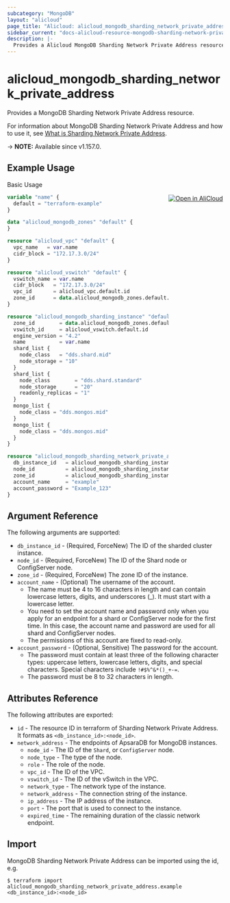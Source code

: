 ```yaml
---
subcategory: "MongoDB"
layout: "alicloud"
page_title: "Alicloud: alicloud_mongodb_sharding_network_private_address"
sidebar_current: "docs-alicloud-resource-mongodb-sharding-network-private-address"
description: |-
  Provides a Alicloud MongoDB Sharding Network Private Address resource.
---
```


# alicloud_mongodb_sharding_network_private_address

Provides a MongoDB Sharding Network Private Address resource.

For information about MongoDB Sharding Network Private Address and how to use it, see [What is Sharding Network Private Address](https://www.alibabacloud.com/help/en/doc-detail/141403.html).

-> **NOTE:** Available since v1.157.0.

## Example Usage
<div class="oics-button" style="float: right;margin: 0 0 -40px 0;">
  <a href="https://api.aliyun.com/api-tools/terraform?resource=alicloud_mongodb_sharding_network_private_address&exampleId=fefc11d2-8aa2-b0ef-9865-e393b93452836da95b7d&activeTab=example&spm=docs.r.mongodb_sharding_network_private_address.0.fefc11d28a" target="_blank">
    <img alt="Open in AliCloud" src="https://img.alicdn.com/imgextra/i1/O1CN01hjjqXv1uYUlY56FyX_!!6000000006049-55-tps-254-36.svg" style="max-height: 44px; margin: 32px auto; max-width: 100%;">
  </a>
</div>

Basic Usage

```terraform
variable "name" {
  default = "terraform-example"
}

data "alicloud_mongodb_zones" "default" {
}

resource "alicloud_vpc" "default" {
  vpc_name   = var.name
  cidr_block = "172.17.3.0/24"
}

resource "alicloud_vswitch" "default" {
  vswitch_name = var.name
  cidr_block   = "172.17.3.0/24"
  vpc_id       = alicloud_vpc.default.id
  zone_id      = data.alicloud_mongodb_zones.default.zones.0.id
}

resource "alicloud_mongodb_sharding_instance" "default" {
  zone_id        = data.alicloud_mongodb_zones.default.zones.0.id
  vswitch_id     = alicloud_vswitch.default.id
  engine_version = "4.2"
  name           = var.name
  shard_list {
    node_class   = "dds.shard.mid"
    node_storage = "10"
  }
  shard_list {
    node_class        = "dds.shard.standard"
    node_storage      = "20"
    readonly_replicas = "1"
  }
  mongo_list {
    node_class = "dds.mongos.mid"
  }
  mongo_list {
    node_class = "dds.mongos.mid"
  }
}

resource "alicloud_mongodb_sharding_network_private_address" "default" {
  db_instance_id   = alicloud_mongodb_sharding_instance.default.id
  node_id          = alicloud_mongodb_sharding_instance.default.shard_list.0.node_id
  zone_id          = alicloud_mongodb_sharding_instance.default.zone_id
  account_name     = "example"
  account_password = "Example_123"
}
```

## Argument Reference

The following arguments are supported:

* `db_instance_id` - (Required, ForceNew) The ID of the sharded cluster instance.
* `node_id` - (Required, ForceNew) The ID of the Shard node or ConfigServer node.
* `zone_id` - (Required, ForceNew) The zone ID of the instance.
* `account_name` - (Optional) The username of the account.
  - The name must be 4 to 16 characters in length and can contain lowercase letters, digits, and underscores (_). It must start with a lowercase letter.
  - You need to set the account name and password only when you apply for an endpoint for a shard or ConfigServer node for the first time. In this case, the account name and password are used for all shard and ConfigServer nodes.
  - The permissions of this account are fixed to read-only.
* `account_password` - (Optional, Sensitive) The password for the account.
  - The password must contain at least three of the following character types: uppercase letters, lowercase letters, digits, and special characters. Special characters include `!#$%^&*()_+-=`.
  - The password must be 8 to 32 characters in length.

## Attributes Reference

The following attributes are exported:

* `id` - The resource ID in terraform of Sharding Network Private Address. It formats as `<db_instance_id>:<node_id>`.
* `network_address` - The endpoints of ApsaraDB for MongoDB instances.
  * `node_id` - The ID of the `Shard`, or `ConfigServer` node.
  * `node_type` - The type of the node.
  * `role` - The role of the node.
  * `vpc_id` - The ID of the VPC.
  * `vswitch_id` - The ID of the vSwitch in the VPC.
  * `network_type` - The network type of the instance.
  * `network_address` - The connection string of the instance.
  * `ip_address` - The IP address of the instance.
  * `port` - The port that is used to connect to the instance.
  * `expired_time` - The remaining duration of the classic network endpoint.

## Import

MongoDB Sharding Network Private Address can be imported using the id, e.g.

```shell
$ terraform import alicloud_mongodb_sharding_network_private_address.example <db_instance_id>:<node_id>
```
